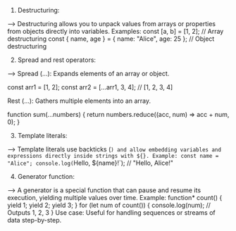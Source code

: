 <!-- Advanced Topics -->


1. Destructuring:

--> Destructuring allows you to unpack values from arrays or properties from objects directly into variables.
Examples:
const [a, b] = [1, 2]; // Array destructuring
const { name, age } = { name: "Alice", age: 25 }; // Object destructuring


2. Spread and rest operators:

--> Spread (...): Expands elements of an array or object.

const arr1 = [1, 2];
const arr2 = [...arr1, 3, 4]; // [1, 2, 3, 4]

Rest (...): Gathers multiple elements into an array.

function sum(...numbers) {
  return numbers.reduce((acc, num) => acc + num, 0);
}


3. Template literals:

--> Template literals use backticks (`) and allow embedding variables and expressions directly inside strings with ${}.
Example:
const name = "Alice";
console.log(`Hello, ${name}!`); // "Hello, Alice!"


4. Generator function:

--> A generator is a special function that can pause and resume its execution, yielding multiple values over time.
Example:
function* count() {
  yield 1;
  yield 2;
  yield 3;
}
for (let num of count()) {
  console.log(num); // Outputs 1, 2, 3
}
Use case: Useful for handling sequences or streams of data step-by-step.